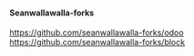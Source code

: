 #### Seanwallawalla-forks

https://github.com/seanwallawalla-forks/odoo
https://github.com/seanwallawalla-forks/block

